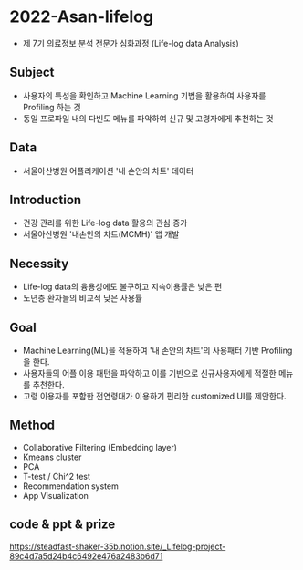 # 2022-Asan-lifelog
* 제 7기 의료정보 분석 전문가 심화과정 (Life-log data Analysis)

## Subject
* 사용자의 특성을 확인하고 Machine Learning 기법을 활용하여 사용자를 Profiling 하는 것
* 동일 프로파일 내의 다빈도 메뉴를 파악하여 신규 및 고령자에게 추천하는 것

## Data
* 서울아산병원 어플리케이션 '내 손안의 차트' 데이터

## Introduction
* 건강 관리를 위한 Life-log data 활용의 관심 증가
* 서울아산병원 '내손안의 차트(MCMH)' 앱 개발

## Necessity
* Life-log data의 융용성에도 불구하고 지속이용률은 낮은 편
* 노년층 환자들의 비교적 낮은 사용률

## Goal
* Machine Learning(ML)을 적용하여 '내 손안의 차트'의 사용패터 기반 Profiling을 한다.
* 사용자들의 어플 이용 패턴을 파악하고 이를 기반으로 신규사용자에게 적절한 메뉴를 추천한다.
* 고령 이용자를 포함한 전연령대가 이용하기 편리한 customized UI를 제안한다.

## Method
- Collaborative Filtering (Embedding layer)
- Kmeans cluster
- PCA
- T-test / Chi^2 test
- Recommendation system
- App Visualization

## code & ppt & prize
https://steadfast-shaker-35b.notion.site/_Lifelog-project-89c4d7a5d24b4c6492e476a2483b6d71
